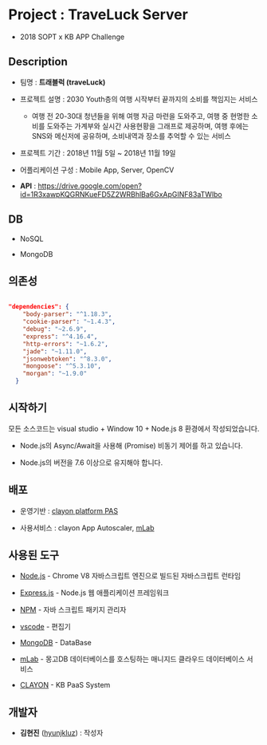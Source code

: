 # Project : TraveLuck Server

* 2018 SOPT x KB APP Challenge



## Description

* 팀명 : **트래블럭 (traveLuck)**

* 프로젝트 설명 : 2030 Youth층의 여행 시작부터 끝까지의 소비를 책임지는 서비스
  * 여행 전 20-30대 청년들을 위해 여행 자금 마련을 도와주고, 여행 중 현명한 소비를 도와주는 가계부와 실시간 사용현황을 그래프로 제공하며, 여행 후에는 SNS와 메신저에 공유하며, 소비내역과 장소를 추억할 수 있는 서비스

* 프로젝트 기간 : 2018년 11월 5일 ~ 2018년 11월 19일

* 어플리케이션 구성 : Mobile App, Server, OpenCV

* **API** : https://drive.google.com/open?id=1R3xawpKQGRNKueFD5Z2WRBhlBa6GxApGINF83aTWlbo




## DB

* NoSQL

* MongoDB




## 의존성

```json

"dependencies": {
​    "body-parser": "^1.18.3",
​    "cookie-parser": "~1.4.3",
​    "debug": "~2.6.9",
​    "express": "^4.16.4",
​    "http-errors": "~1.6.2",
​    "jade": "~1.11.0",
​    "jsonwebtoken": "^8.3.0",
​    "mongoose": "^5.3.10",
​    "morgan": "~1.9.0"
  }

```


## 시작하기

모든 소스코드는 visual studio + Window 10 + Node.js 8 환경에서 작성되었습니다.

* Node.js의 Async/Await을 사용해 (Promise) 비동기 제어를 하고 있습니다.

* Node.js의 버전을 7.6 이상으로 유지해야 합니다.



## 배포

* 운영기반 : [clayon platform PAS](https://www.clayon.io/)

* 사용서비스 : clayon App Autoscaler, [mLab](https://mlab.com/)



## 사용된 도구

* [Node.js](https://nodejs.org/ko/) - Chrome V8 자바스크립트 엔진으로 빌드된 자바스크립트 런타임

* [Express.js](http://expressjs.com/ko/) - Node.js 웹 애플리케이션 프레임워크

* [NPM](https://rometools.github.io/rome/) - 자바 스크립트 패키지 관리자

* [vscode](https://code.visualstudio.com/) - 편집기

* [MongoDB](https://www.mongodb.com/) - DataBase

* [mLab](https://mlab.com/) - 몽고DB 데이터베이스를 호스팅하는 매니지드 클라우드 데이터베이스 서비스

* [CLAYON](https://www.clayon.io/) - KB PaaS System




## 개발자

*  **김현진** ([hyunjkluz](https://github.com/hyunjkluz)) : 작성자

